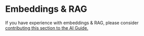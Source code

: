 # Embeddings & RAG 

<div class="mt-3">
    <p>If you have experience with embeddings & RAG, please consider <a class="edit-this-page" target="_"  href="https://github.com/mozilla/ai-guide/edit/main/templates/content/embeddings-and-rag/index.md">contributing this section to the AI Guide.</a></p>
</div>
